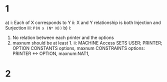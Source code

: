 # 1
a) i: Each of X corresponds to Y 
ii: X and Y relationship is both Injection and Surjection 
iii: `P(N x (N* N))`
b) i: 
1. No relation between each printer and the options
2. maxnum should be at least 1. 
ii: 
MACHINE Access
SETS USER; PRINTER; OPTION
CONSTANTS options, maxnum
CONSTRAINTS options: PRINTER <-> OPTION, maxnum:NAT1, 
# 2
